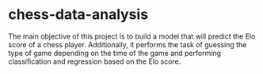# chess-data-analysis
The main objective of this project is to build a model that will predict the Elo score of a chess player. 
Additionally, it performs the task of guessing the type of game depending on the time of the game and performing classification and regression based on the Elo score. 
